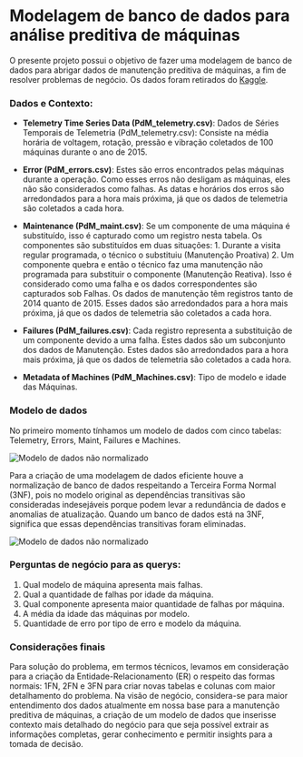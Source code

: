 # Modelagem de banco de dados para análise preditiva de máquinas

O presente projeto possui o objetivo de fazer uma modelagem de banco de dados para abrigar dados de manutenção preditiva de máquinas, a fim de resolver problemas de negócio. Os dados foram retirados do [Kaggle](https://www.kaggle.com/datasets/arnabbiswas1/microsoft-azure-predictive-maintenance). 


<h3>Dados e Contexto:</h3>

- <b>Telemetry Time Series Data (PdM_telemetry.csv)</b>: Dados de Séries Temporais de Telemetria (PdM_telemetry.csv): Consiste na média horária de voltagem, rotação, pressão e vibração coletados de 100 máquinas durante o ano de 2015.

- <b>Error (PdM_errors.csv)</b>: Estes são erros encontrados pelas máquinas durante a operação. Como esses erros não desligam as máquinas, eles não são considerados como falhas. As datas e horários dos erros são arredondados para a hora mais próxima, já que os dados de telemetria são coletados a cada hora.

- <b>Maintenance (PdM_maint.csv)</b>: Se um componente de uma máquina é substituído, isso é capturado como um registro nesta tabela. Os componentes são substituídos em duas situações: 1. Durante a visita regular programada, o técnico o substituiu (Manutenção Proativa) 2. Um componente quebra e então o técnico faz uma manutenção não programada para substituir o componente (Manutenção Reativa). Isso é considerado como uma falha e os dados correspondentes são capturados sob Falhas. Os dados de manutenção têm registros tanto de 2014 quanto de 2015. Esses dados são arredondados para a hora mais próxima, já que os dados de telemetria são coletados a cada hora.

- <b>Failures (PdM_failures.csv)</b>: Cada registro representa a substituição de um componente devido a uma falha. Estes dados são um subconjunto dos dados de Manutenção. Estes dados são arredondados para a hora mais próxima, já que os dados de telemetria são coletados a cada hora.

- <b>Metadata of Machines (PdM_Machines.csv)</b>: Tipo de modelo e idade das Máquinas.


<h3>Modelo de dados</h3>

No primeiro momento tínhamos um modelo de dados com cinco tabelas:
Telemetry, Errors, Maint, Failures e Machines. 

![Modelo de dados não normalizado](../Modelagem-de-banco-de-dados-para-manutencao-preditiva-de-maquinas/Imagens/Dados%20não%20normalizado.png)

Para a criação de uma modelagem de dados eficiente houve a normalização de banco de dados respeitando a Terceira Forma Normal (3NF), pois no modelo original as dependências transitivas são consideradas indesejáveis porque podem levar a redundância de dados e anomalias de atualização. Quando um banco de dados está na 3NF, significa que essas dependências transitivas foram eliminadas.

![Modelo de dados não normalizado](../Modelagem-de-banco-de-dados-para-manutencao-preditiva-de-maquinas/Imagens/Dados%20normalizados.png)

<h3>Perguntas de negócio para as querys:</h3>

1. Qual modelo de máquina apresenta mais falhas. <br>
2. Qual a quantidade de falhas por idade da máquina. <br>
3. Qual componente apresenta maior quantidade de falhas por máquina.<br>
4. A média da idade das máquinas por modelo.<br>
5. Quantidade de erro por tipo de erro e modelo da máquina.<br>

<h3>Considerações finais</h3>

Para solução do problema, em termos técnicos, levamos em consideração para a criação da Entidade-Relacionamento (ER) o respeito das formas normais: 1FN, 2FN e 3FN para criar novas tabelas e colunas com maior detalhamento do problema.
Na visão de negócio, considera-se para maior entendimento dos dados atualmente em nossa base para a manutenção preditiva de máquinas, a criação de um modelo de dados que inserisse contexto mais detalhado do negócio para que seja possível extrair as informações completas, gerar conhecimento e permitir insights para a tomada de decisão.
